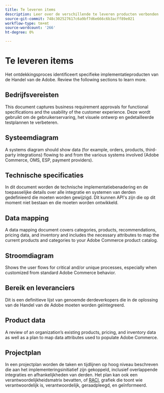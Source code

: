 ```yaml
---
title: Te leveren items
description: Leer over de verschillende te leveren producten verbonden aan een implementatie van de Handel van de Adobe.
source-git-commit: 748c302527617c6a9bf7d6e666c6b3acff89e021
workflow-type: tm+mt
source-wordcount: '266'
ht-degree: 0%

---
```



# Te leveren items

Het ontdekkingsproces identificeert specifieke implementatieproducten van de Handel van de Adobe. Review the following sections to learn more.

## Bedrijfsvereisten

This document captures business requirement approvals for functional specifications and the usability of the customer experience. Deze wordt gebruikt om de gebruikerservaring, het visuele ontwerp en gedetailleerde testplannen te verbeteren.

## Systeemdiagram

A systems diagram should show data (for example, orders, products, third-party integrations) flowing to and from the various systems involved (Adobe Commerce, OMS, ESP, payment providers).

## Technische specificaties

In dit document worden de technische implementatiebenadering en de toepasselijke details over alle integratie en systemen van derden gedefinieerd die moeten worden gewijzigd. Dit kunnen API&#39;s zijn die op dit moment niet bestaan en die moeten worden ontwikkeld.

## Data mapping

A data mapping document covers categories, products, recommendations, pricing data, and inventory and includes the necessary attributes to map the current products and categories to your Adobe Commerce product catalog.

## Stroomdiagram

Shows the user flows for critical and/or unique processes, especially when customized from standard Adobe Commerce behavior.

## Bereik en leveranciers

Dit is een definitieve lijst van genoemde derdeverkopers die in de oplossing van de Handel van de Adobe moeten worden geïntegreerd.

## Product data

A review of an organization’s existing products, pricing, and inventory data as well as a plan to map data attributes used to populate Adobe Commerce.

## Projectplan

In een projectplan worden de taken en tijdlijnen op hoog niveau beschreven die aan het implementeringsinitiatief zijn gekoppeld, inclusief overlappende integraties en afhankelijkheden van derden. Het plan kan ook een verantwoordelijkheidsmatrix bevatten, of [RACI](../planning/ownership.md), grafiek die toont wie verantwoordelijk is, verantwoordelijk, geraadpleegd, en geïnformeerd.
